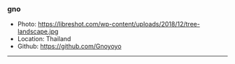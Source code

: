 ### gno

- Photo: https://libreshot.com/wp-content/uploads/2018/12/tree-landscape.jpg
- Location: Thailand
- Github: https://github.com/Gnoyoyo

***
